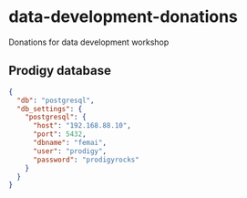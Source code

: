 # data-development-donations
Donations for data development workshop

## Prodigy database

```json
{
  "db": "postgresql",
  "db_settings": {
    "postgresql": {
      "host": "192.168.88.10",
      "port": 5432,
      "dbname": "femai",
      "user": "prodigy",
      "password": "prodigyrocks"
    }
  }
}
```
